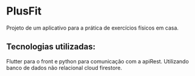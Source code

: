 # PlusFit

Projeto de um aplicativo para a prática de exercícios físicos em casa.

## Tecnologias utilizadas:

Flutter para o front e python para comunicação com a apiRest.
Utilizando banco de dados não relacional cloud firestore.
